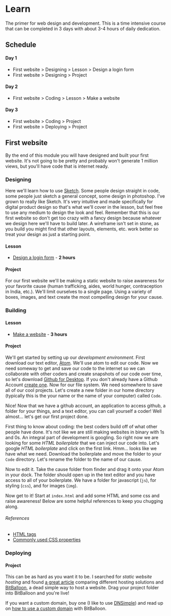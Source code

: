 # Learn
The primer for web design and development. This is a time intensive course that can be completed in 3 days with about 3-4 hours of daily dedication.

<!-- Each lesson will specify what tabs should be open and approximately how long it will take. -->
## Schedule
#### Day 1
- First website > Designing > Lesson > Design a login form
- First website > Designing > Project

#### Day 2
- First website > Coding > Lesson > Make a website

#### Day 3
- First website > Coding > Project
- First website > Deploying > Project


## First website
By the end of this module you will have designed and built your first website. It's not going to be pretty and probably won't generate 1 million views, but you'll have code that is internet ready.

### Designing
Here we'll learn how to use [Sketch](http://bohemiancoding.com/sketch/). Some people design straight in code, some people just sketch a general concept, some design in photoshop. I've grown to really like Sketch. It's very intuitive and made specifically for digital product design so that's what we'll cover in the lesson, but feel free to use any medium to design the look and feel. Remember that this is our first website so don't get too crazy with a fancy design because whatever we design here we'll have to build later. A wireframe isn't set in stone, as you build you might find that other layouts, elements, etc. work better so treat your design as just a starting point.

#### Lesson
- [Design a login form](http://webdesign.tutsplus.com/tutorials/sketch-for-beginners-design-a-login-form-interface--cms-21534) - **2 hours**

#### Project
For our first website we'll be making a static website to raise awareness for your favorite cause (human trafficking, aides, world hunger, contraception in India, etc.). We'll limit ourselves to a single page. Using a variety of boxes, images, and text create the most compelling design for your cause.

### Building

#### Lesson
- [Make a website](https://www.codecademy.com/en/skills/make-a-website) - **3 hours**

#### Project
We'll get started by setting up our *development environment*. First download our text editor, [Atom](https://atom.io/). We'll use atom to edit our code. Now we need someway to get and save our code to the internet so we can collaborate with other coders and create snapshots of our code over time, so let's download [Github for Desktop](https://desktop.github.com/). If you don't already have a Github Account [create one](https://github.com/join). Now for our file system. We need somewhere to save all of our cool projects. Let's create a new folder in our home directory (typically this is the your name or the name of your computer) called `Code`.

Nice! Now that we have a github account, an application to access github, a folder for your things, and a text editor, you can call yourself a coder! Well almost... let's get our first project done.

First thing to know about coding: the best coders build off of what other people have done. It's not like we are still making websites in binary with 1s and 0s. An integral part of development is googling. So right now we are looking for some *HTML boilerplate* that we can inject our code into. Let's google *HTML boilerplate* and click on the first link. Hmm... looks like we have what we need. Download the boilerplate and move the folder to your `Code` directory. Let's rename the folder to the name of our cause.

Now to edit it. Take the cause folder from finder and drag it onto your Atom in your dock. The folder should open up in the text editor and you have access to all of your boilerplate. We have a folder for javascript (`js`), for styling (`css`), and for images (`img`).

Now get to it! Start at `index.html` and add some HTML and some css and raise awareness! Below are some helpful references to keep you chugging along.

###### References
- [HTML tags](http://www.w3schools.com/tags/)
- [Commonly used CSS properties](http://www.w3schools.com/cssref/)

### Deploying

#### Project
This can be as hard as you want it to be. I searched for *static website hosting* and found [a great article](http://alignedleft.com/resources/cheap-web-hosting) comparing different hosting solutions and [BitBalloon](https://www.bitballoon.com/), a dead simple way to host a website. Drag your project folder into BitBalloon and you're live!

If you want a custom domain, buy one (I like to use [DNSimple](https://dnsimple.com)) and read up on [how to use a custom domain](https://www.bitballoon.com/docs/custom_domains/) with BitBalloon.


<!-- ## Versioning

## Development Environment -->
